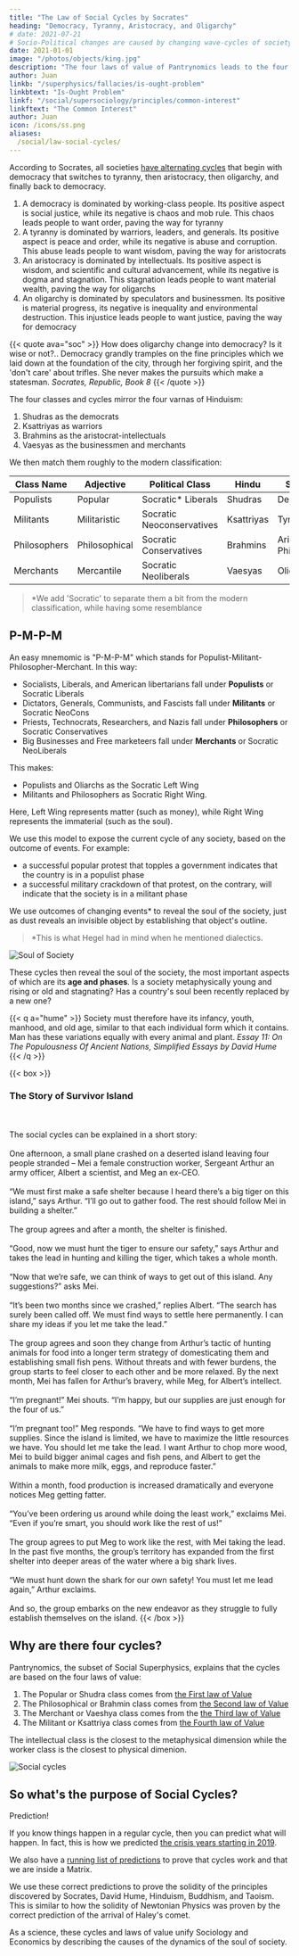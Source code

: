 ```yaml
---
title: "The Law of Social Cycles by Socrates"
heading: "Democracy, Tyranny, Aristocracy, and Oligarchy"
# date: 2021-07-21
# Socio-Political changes are caused by changing wave-cycles of society
date: 2021-01-01
image: "/photos/objects/king.jpg"
description: "The four laws of value of Pantrynomics leads to the four classes of Workers, Warriors, Intellectuals, and Merchants"
author: Juan
linkb: "/superphysics/fallacies/is-ought-problem"
linkbtext: "Is-Ought Problem"
linkf: "/social/supersociology/principles/common-interest"
linkftext: "The Common Interest"
author: Juan
icon: /icons/ss.png
aliases:
  /social/law-social-cycles/
---
```



According to Socrates, all societies [have alternating cycles](/research/socrates/simple-republic/book-8/chapter-1) that begin with democracy that switches to tyranny, then aristocracy, then oligarchy, and finally back to democracy.

1. A democracy is dominated by working-class people. Its positive aspect is social justice, while its negative is chaos and mob rule. This chaos leads people to want order, paving the way for tyranny
2. A tyranny is dominated by warriors, leaders, and generals. Its positive aspect is peace and order, while its negative is abuse and corruption. This abuse leads people to want wisdom, paving the way for aristocrats
3. An aristocracy is dominated by intellectuals. Its positive aspect is wisdom, and scientific and cultural advancement, while its negative is dogma and stagnation. This stagnation leads people to want material wealth, paving the way for oligarchs
4. An oligarchy is dominated by speculators and businessmen. Its positive is material progress, its negative is inequality and environmental destruction. This injustice leads people to want justice, paving the way for democracy


{{< quote ava="soc" >}}
How does oligarchy change into democracy? Is it wise or not?.. Democracy grandly tramples on the fine principles which we laid down at the foundation of the city, through her forgiving spirit, and the 'don't care' about trifles. She never makes the pursuits which make a statesman.
<cite>Socrates, Republic, Book 8</cite>
{{< /quote >}}


The four classes and cycles mirror the four varnas of Hinduism:

1. Shudras as the democrats
2. Ksattriyas as warriors
3. Brahmins as the aristocrat-intellectuals
4. Vaesyas as the businessmen and merchants

We then match them roughly to the modern classification:

Class Name | Adjective | Political Class | Hindu | Socrates
--- | --- | --- | --- | ---
Populists | Popular | Socratic* Liberals | Shudras | Democrats
Militants | Militaristic | Socratic Neoconservatives | Ksattriyas | Tyrants
Philosophers | Philosophical | Socratic Conservatives | Brahmins | Aristocrat-Philosophers
Merchants | Mercantile | Socratic Neoliberals | Vaesyas | Oligarchs


> *We add 'Socratic' to separate them a bit from the modern classification, while having some resemblance 



## P-M-P-M

An easy mnemomic is "P-M-P-M" which stands for Populist-Militant-Philosopher-Merchant. In this way:

- Socialists, Liberals, and American libertarians fall under **Populists** or Socratic Liberals
- Dictators, Generals, Communists, and Fascists fall under **Militants** or Socratic NeoCons
- Priests, Technocrats, Researchers, and Nazis fall under **Philosophers** or Socratic Conservatives
- Big Businesses and Free marketeers fall under **Merchants** or Socratic NeoLiberals

This makes:
- Populists and Oliarchs <!-- Socratic Liberals and Neoliberals --> as the Socratic Left Wing
- Militants and Philosophers <!-- Socratic Conservatives and NeoConservatives --> as Socratic Right Wing. 

Here, Left Wing represents matter (such as money), while Right Wing represents the immaterial (such as the soul).

We use this model to expose the current cycle of any society, based on the outcome of events. For example:
- a successful popular protest that topples a government indicates that the country is in a <!-- democractic --> populist phase
- a successful military crackdown of that protest, on the contrary, will indicate that the society is in a militant phase

We use outcomes of changing events* to reveal the soul of the society, just as dust reveals an invisible object by establishing that object's outline.

> *This is what Hegel had in mind when he mentioned dialectics. 


![Soul of Society](https://sorasystem.sirv.com/graphics/soulsociety.png)


These cycles then reveal the soul of the society, the most important aspects of which are its **age and phases**. Is a society metaphysically young and rising or old and stagnating? Has a country's soul been recently replaced by a new one? 

{{< q a="hume" >}}
Society must therefore have its infancy, youth, manhood, and old age, similar to that each individual form which it contains. Man has these variations equally with every animal and plant.
<cite>Essay 11: On The Populousness Of Ancient Nations, Simplified Essays by David Hume</cite>
{{< /q >}}


<!-- 
In The Republic, Socrates describes the four cycles of society  


Political changes, from conservative & authoritarian, to liberal & democratic, and vice-versa, are manifestations of the changing stages in the lifespan of a society-organism, which itself is a metaphysical wave, just a soul is a wave manifesting physically as a 'lifetime' of a human, plant, or animal -- all made up of particles.  The predictions on social changes falls under our proposed field of Supersociology which finds the patterns of these waves, in the same way that prophets and oracles have done, but using data science instead of intuition. This is what ISAIAH will do. 
 -->


{{< box >}}
<h3>The Story of Survivor Island</h3><br><br>
The social cycles can be explained in a short story:<br><br>One afternoon, a small plane crashed on a deserted island leaving four people stranded – Mei a female construction worker, Sergeant Arthur an army officer, Albert a scientist, and Meg an ex-CEO.<br><br>“We must first make a safe shelter because I heard there’s a big tiger on this island,” says Arthur. “I’ll go out to gather food. The rest should follow Mei in building a shelter.”<br><br>The group agrees and after a month, the shelter is finished.<br><br>“Good, now we must hunt the tiger to ensure our safety,” says Arthur and takes the lead in hunting and killing the tiger, which takes a whole month.<br><br>“Now that we’re safe, we can think of ways to get out of this island. Any suggestions?” asks Mei.<br><br>“It’s been two months since we crashed,” replies Albert. “The search has surely been called off. We must find ways to settle here permanently. I can share my ideas if you let me take the lead.”<br><br>The group agrees and soon they change from Arthur’s tactic of hunting animals for food into a longer term strategy of domesticating them and establishing small fish pens. Without threats and with fewer burdens, the group starts to feel closer to each other and be more relaxed. By the next month, Mei has fallen for Arthur’s bravery, while Meg, for Albert’s intellect.<br><br>“I’m pregnant!” Mei shouts. “I’m happy, but our supplies are just enough for the four of us.”<br><br>“I’m pregnant too!” Meg responds. “We have to find ways to get more supplies. Since the island is limited, we have to maximize the little resources we have. You should let me take the lead. I want Arthur to chop more wood, Mei to build bigger animal cages and fish pens, and Albert to get the animals to make more milk, eggs, and reproduce faster.”<br><br>Within a month, food production is increased dramatically and everyone notices Meg getting fatter.<br><br>“You’ve been ordering us around while doing the least work,” exclaims Mei. “Even if you’re smart, you should work like the rest of us!”<br><br>The group agrees to put Meg to work like the rest, with Mei taking the lead. In the past five months, the group’s territory has expanded from the first shelter into deeper areas of the water where a big shark lives.<br><br>“We must hunt down the shark for our own safety! You must let me lead again,” Arthur exclaims.<br><br>And so, the group embarks on the new endeavor as they struggle to fully establish themselves on the island.
{{< /box >}}


## Why are there four cycles?

Pantrynomics, the subset of Social Superphysics, explains that the cycles are based on the four laws of value:

1. The Popular or Shudra class comes from [the First law of Value](/social/economics/principles/first-law)
2. The Philosophical or Brahmin class comes from [the Second law of Value](/social/economics/principles/second-law)
3. The Merchant or Vaeshya class comes from the [the Third law of Value](/social/economics/principles/third-law)
4. The Militant or Ksattriya class comes from [the Fourth law of Value](/social/economics/principles/fourth-law)

The intellectual class is the closest to the metaphysical dimension while the worker class is the closest to physical dimenion. 

![Social cycles](/graphics/social/4.png)


## So what's the purpose of Social Cycles?

Prediction!

If you know things happen in a regular cycle, then you can predict what will happen. In fact, this is how we predicted [the crisis years starting in 2019](/social/precrisis-years).

We also have a [running list of predictions](/social/cycles/predictions/) to prove that cycles work and that we are inside a Matrix.

We use these correct predictions to prove the solidity of the principles discovered by Socrates, David Hume, Hinduism, Buddhism, and Taoism. This is similar to how the solidity of Newtonian Physics was proven by the correct prediction of the arrival of Haley's comet. 

As a science, these cycles and laws of value unify Sociology and Economics by describing the causes of the dynamics of the soul of society.
